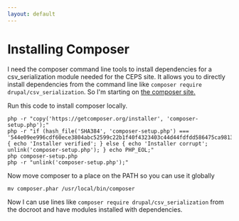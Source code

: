 ```yaml
---
layout: default
---
```


# Installing Composer

I need the composer command line tools to install dependencies for a csv_serialization module needed for the CEPS site. It allows you to directly install dependencies from the command line like `composer require drupal/csv_serialization`. So I'm starting on [the composer site.](https://getcomposer.org/doc/00-intro.md)

Run this code to install composer locally.
```
php -r "copy('https://getcomposer.org/installer', 'composer-setup.php');"
php -r "if (hash_file('SHA384', 'composer-setup.php') === '544e09ee996cdf60ece3804abc52599c22b1f40f4323403c44d44fdfdd586475ca9813a858088ffbc1f233e9b180f061') { echo 'Installer verified'; } else { echo 'Installer corrupt'; unlink('composer-setup.php'); } echo PHP_EOL;"
php composer-setup.php
php -r "unlink('composer-setup.php');"
```

 Now move composer to a place on the PATH so you can use it globally
 ```
 mv composer.phar /usr/local/bin/composer
 ```

 Now I can use lines like `composer require drupal/csv_serialization` from the docroot and have modules installed with dependencies.
